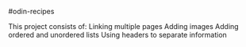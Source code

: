 #odin-recipes

This project consists of:
Linking multiple pages
Adding images
Adding ordered and unordered lists
Using headers to separate information
